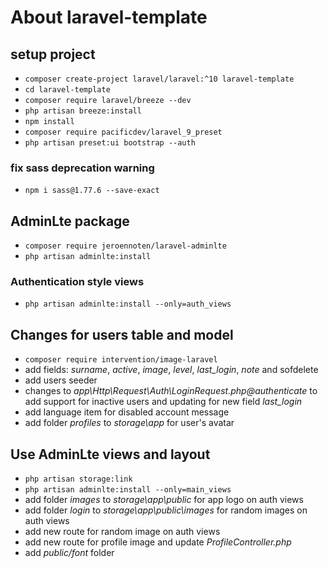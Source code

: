 # About laravel-template

## setup project
 - ``composer create-project laravel/laravel:^10 laravel-template``
 - ``cd laravel-template``
 - ``composer require laravel/breeze --dev``
 - ``php artisan breeze:install``
 - ``npm install``
 - ``composer require pacificdev/laravel_9_preset``
 - ``php artisan preset:ui bootstrap --auth``

### fix sass deprecation warning
 - ``npm i sass@1.77.6 --save-exact``

## AdminLte package
 - ``composer require jeroennoten/laravel-adminlte``
 - ``php artisan adminlte:install``

### Authentication style views
 - ``php artisan adminlte:install --only=auth_views``

## Changes for users table and model
 - ``composer require intervention/image-laravel``
 - add fields: *surname*, *active*, *image*, *level*, *last_login*, *note* and sofdelete
 - add users seeder
 - changes to *app\Http\Request\Auth\LoginRequest.php@authenticate* to add support for inactive users and updating for new field *last_login*
 - add language item for disabled account message
 - add folder *profiles* to *storage\app* for user's avatar

## Use AdminLte views and layout
 - ``php artisan storage:link``
 - ``php artisan adminlte:install --only=main_views``
 - add folder *images* to *storage\app\public* for app logo on auth views
 - add folder *login* to *storage\app\public\images* for random images on auth views
 - add new route for random image on auth views
 - add new route for profile image and update *ProfileController.php*
 - add *public/font* folder 